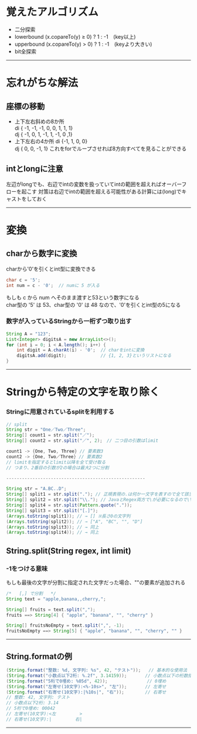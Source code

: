 # 覚えたアルゴリズム
- 二分探索  
- lowerbound (x.copareTo(y) ≥ 0) ? 1 : -1　(key以上)  
- upperbound (x.copareTo(y) > 0) ? 1 : -1　(keyより大きい)  
- bit全探索  　
---
# 忘れがちな解法
## 座標の移動
- 上下左右斜めの8か所  
di { -1, -1, -1,  0, 0,  1, 1, 1}  
dj { -1,  0,  1, -1, 1, -1, 0 ,1}  
- 上下左右の4か所
di {-1, 1,  0, 0}  
dj { 0, 0, -1, 1} 
これをforでループさせれば8方向すべてを見ることができる  


## intとlongに注意  
左辺がlongでも、右辺でintの変数を扱っていてintの範囲を超えればオーバーフローを起こす
対策は右辺でintの範囲を超える可能性がある計算には(long)でキャストをしておく

----------------
# 変換

## charから数字に変換  
charから'0'を引くとint型に変換できる
```java
char c = '5';
int num = c - '0';  // numに 5 が入る
```
もしも c から num へそのまま渡すと53という数字になる  
char型の '5' は 53、char型の '0' は 48 なので、'0'を引くとint型の5になる

### 数字が入っているStringから一桁ずつ取り出す
```java
String A = "123";
List<Integer> digitsA = new ArrayList<>();
for (int i = 0; i < A.length(); i++) {
    int digit = A.charAt(i) - '0';  // charをintに変換
    digitsA.add(digit);             // {1, 2, 3}というリストになる
}
```
-----
# Stringから特定の文字を取り除く

### Stringに用意されているsplitを利用する
```java
// split
String str = "One／Two／Three";
String[] count1 = str.split("／");
String[] count2 = str.split("／", 2);　// 二つ目の引数はlimit

count1 -> {One, Two, Three} // 要素数3
count2 -> {One, Two／Three} // 要素数2
// limitを指定するとlimit以降を全て受け取る
// つまり、2番目の引数が2の場合は最大2つに分割

-----------------------------------------------------

String str = "A.BC..D";
String[] split1 = str.split("."); // 正規表現の.は何か一文字を表すので全て該当する
String[] split2 = str.split("\\."); // JavaとRegex両方で\が必要になるので\\となる
String[] split4 = str.split(Pattern.quote("."));
String[] split3 = str.split("[.]");
(Arrays.toString(split1)); // → [] ※長さ0の文字列
(Arrays.toString(split2)); // → ["A", "BC", "", "D"]
(Arrays.toString(split3)); // → 同上
(Arrays.toString(split4)); // → 同上
```
## String.split(String regex, int limit)
### -1をつける意味  
もしも最後の文字が分割に指定された文字だった場合、""の要素が追加される

```java
/*   [,] で分割   */
String text = "apple,banana,,cherry,";

String[] fruits = text.split(",");
fruits ==> String[4] { "apple", "banana", "", "cherry" }

String[] fruitsNoEmpty = text.split(",", -1);
fruitsNoEmpty ==> String[5] { "apple", "banana", "", "cherry", "" }
```
---
## String.formatの例
```java
(String.format("整数: %d, 文字列: %s", 42, "テスト"));   // 基本的な使用法
(String.format("小数点以下2桁: %.2f", 3.14159));       // 小数点以下の桁数指定
(String.format("5桁で0埋め: %05d", 42));               // 0埋め
(String.format("左寄せ(10文字):<%-10s>", "左"));       // 左寄せ
(String.format("右寄せ(10文字):|%10s|", "右"));        // 右寄せ
// 整数: 42, 文字列: テスト
// 小数点以下2桁: 3.14
// 5桁で0埋め: 00042
// 左寄せ(10文字):<左         >
// 右寄せ(10文字):|         右|
``` 
---
